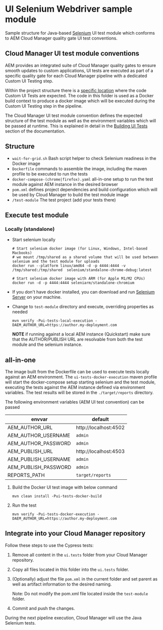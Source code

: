 # UI Selenium Webdriver sample module

Sample structure for Java-based [Selenium](https://www.selenium.dev/) UI test module which conforms to
AEM  Cloud Manager quality gate UI test conventions.


## Cloud Manager UI test module conventions

AEM provides an integrated suite of Cloud Manager quality gates to ensure smooth updates to custom applications,
UI tests are executed as part of a specific quality gate for each Cloud Manager pipeline with a dedicated Custom UI Testing step.

Within the project structure there is a [specific location](https://github.com/adobe/aem-project-archetype/tree/develop/src/main/archetype/ui.tests) 
where the code Custom UI Tests are expected. The code in this folder is used as a Docker build context to produce a docker image
which will be executed during the Custom UI Testing step in the pipeline.

The Cloud Manager UI test module convention defines the expected structure of the test module as well as the environment
variables which will be passed at runtime. This is explained in detail in the [Building UI Tests](https://experienceleague.adobe.com/docs/experience-manager-cloud-service/content/implementing/using-cloud-manager/test-results/ui-testing.html?lang=en#building-ui-tests)
section of the documentation.

## Structure

- `wait-for-grid.sh` Bash script helper to check Selenium readiness in the Docker image
- `Dockerfile` commands to assemble the image, including the maven profile to be executed to run the tests
- `docker-compose-(chrome|firefox).yaml` all-in-one setup to run the test module against AEM instance in the desired browser
- `pom.xml` defines project dependencies and build configuration which will be used by Cloud Manager to build the test module image
- `/test-module` The test project (add your tests there)

## Execute test module

### Locally (standalone)

* Start selenium locally
  ```shell
  # Start selenium docker image (for Linux, Windows, Intel-based Macbooks)
  # we mount /tmp/shared as a shared volume that will be used between selenium and the test module for uploads
  docker run --platform linux/amd64 -d -p 4444:4444 -v /tmp/shared:/tmp/shared  selenium/standalone-chrome-debug:latest
  
  # Start selenium docker image with ARM (for Apple M1/M2 CPUs)
  docker run -d -p 4444:4444 seleniarm/standalone-chromium
  ```
  
* If you don't have docker installed, you can download and run [Selenium Server](https://www.selenium.dev/downloads/) on your machine.

* Change to `test-module` directory and execute, overriding properties as needed
  ```
  mvn verify -Pui-tests-local-execution -DAEM_AUTHOR_URL=https://author.my-deployment.com
  ```
  **NOTE** if running against a local AEM instance (Quickstart) make sure that the AUTHOR/PUBLISH URL are resolvable from
   both the test module and the selenium instance.

## all-in-one

The image built from the Dockerfile can be used to execute tests locally against an AEM environment. The `ui-tests-docker-execution` 
maven profile will start the docker-compose setup starting selenium and the test module, executing the tests against
the AEM instance defined via environment variables. The test results will be stored in the `./target/reports` directory.

The following environment variables (AEM UI test convention) can be passed

| envvar | default               |
| --- |-----------------------|
| AEM_AUTHOR_URL | http://localhost:4502 |
| AEM_AUTHOR_USERNAME | `admin`               |
| AEM_AUTHOR_PASSWORD | `admin`               |
| AEM_PUBLISH_URL | http://localhost:4503 |
| AEM_PUBLISH_USERNAME | `admin`               |
| AEM_PUBLISH_PASSWORD | `admin`               |
| REPORTS_PATH | `target/reports`      |

1. Build the Docker UI test image with below command
   ```
   mvn clean install -Pui-tests-docker-build
   ```
2. Run the test
   ```
   mvn verify -Pui-tests-docker-execution -DAEM_AUTHOR_URL=https://author.my-deployment.com
   ```

## Integrate into your Cloud Manager repository

Follow these steps to use the Cypress tests:

1. Remove all content in the `ui.tests` folder from your Cloud Manager repository.

1. Copy all files located in this folder into the `ui.tests` folder.

1. (Optionally) adjust the file `pom.xml` in the current folder and set parent as well as artifact information to the desired naming.

   Note: Do not modify the pom.xml file located inside the `test-module` folder.

1. Commit and push the changes.

During the next pipeline execution, Cloud Manager will use the Java Selenium tests.

